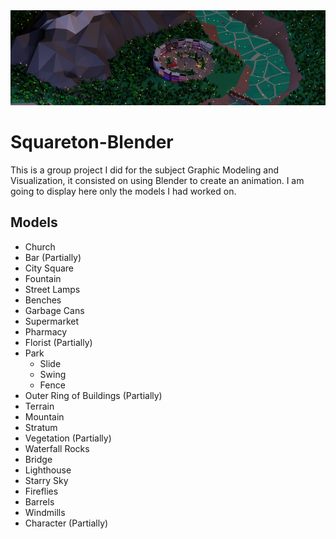 <img src="./banner.png"/>

# Squareton-Blender

This is a group project I did for the subject Graphic Modeling and Visualization, it consisted on using Blender to create an animation.
I am going to display here only the models I had worked on. 

## Models
- Church
- Bar (Partially)
- City Square
- Fountain
- Street Lamps
- Benches
- Garbage Cans
- Supermarket
- Pharmacy
- Florist (Partially)
- Park
  - Slide
  - Swing
  - Fence
- Outer Ring of Buildings (Partially)
- Terrain
- Mountain
- Stratum
- Vegetation (Partially)
- Waterfall Rocks
- Bridge
- Lighthouse
- Starry Sky
- Fireflies
- Barrels
- Windmills
- Character (Partially)

